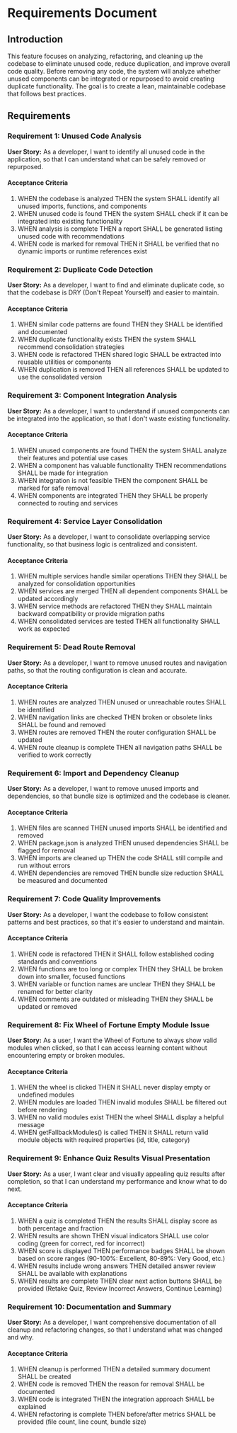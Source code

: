 # Requirements Document

## Introduction

This feature focuses on analyzing, refactoring, and cleaning up the codebase to eliminate unused code, reduce duplication, and improve overall code quality. Before removing any code, the system will analyze whether unused components can be integrated or repurposed to avoid creating duplicate functionality. The goal is to create a lean, maintainable codebase that follows best practices.

## Requirements

### Requirement 1: Unused Code Analysis

**User Story:** As a developer, I want to identify all unused code in the application, so that I can understand what can be safely removed or repurposed.

#### Acceptance Criteria

1. WHEN the codebase is analyzed THEN the system SHALL identify all unused imports, functions, and components
2. WHEN unused code is found THEN the system SHALL check if it can be integrated into existing functionality
3. WHEN analysis is complete THEN a report SHALL be generated listing unused code with recommendations
4. WHEN code is marked for removal THEN it SHALL be verified that no dynamic imports or runtime references exist

### Requirement 2: Duplicate Code Detection

**User Story:** As a developer, I want to find and eliminate duplicate code, so that the codebase is DRY (Don't Repeat Yourself) and easier to maintain.

#### Acceptance Criteria

1. WHEN similar code patterns are found THEN they SHALL be identified and documented
2. WHEN duplicate functionality exists THEN the system SHALL recommend consolidation strategies
3. WHEN code is refactored THEN shared logic SHALL be extracted into reusable utilities or components
4. WHEN duplication is removed THEN all references SHALL be updated to use the consolidated version

### Requirement 3: Component Integration Analysis

**User Story:** As a developer, I want to understand if unused components can be integrated into the application, so that I don't waste existing functionality.

#### Acceptance Criteria

1. WHEN unused components are found THEN the system SHALL analyze their features and potential use cases
2. WHEN a component has valuable functionality THEN recommendations SHALL be made for integration
3. WHEN integration is not feasible THEN the component SHALL be marked for safe removal
4. WHEN components are integrated THEN they SHALL be properly connected to routing and services

### Requirement 4: Service Layer Consolidation

**User Story:** As a developer, I want to consolidate overlapping service functionality, so that business logic is centralized and consistent.

#### Acceptance Criteria

1. WHEN multiple services handle similar operations THEN they SHALL be analyzed for consolidation opportunities
2. WHEN services are merged THEN all dependent components SHALL be updated accordingly
3. WHEN service methods are refactored THEN they SHALL maintain backward compatibility or provide migration paths
4. WHEN consolidated services are tested THEN all functionality SHALL work as expected

### Requirement 5: Dead Route Removal

**User Story:** As a developer, I want to remove unused routes and navigation paths, so that the routing configuration is clean and accurate.

#### Acceptance Criteria

1. WHEN routes are analyzed THEN unused or unreachable routes SHALL be identified
2. WHEN navigation links are checked THEN broken or obsolete links SHALL be found and removed
3. WHEN routes are removed THEN the router configuration SHALL be updated
4. WHEN route cleanup is complete THEN all navigation paths SHALL be verified to work correctly

### Requirement 6: Import and Dependency Cleanup

**User Story:** As a developer, I want to remove unused imports and dependencies, so that bundle size is optimized and the codebase is cleaner.

#### Acceptance Criteria

1. WHEN files are scanned THEN unused imports SHALL be identified and removed
2. WHEN package.json is analyzed THEN unused dependencies SHALL be flagged for removal
3. WHEN imports are cleaned up THEN the code SHALL still compile and run without errors
4. WHEN dependencies are removed THEN bundle size reduction SHALL be measured and documented

### Requirement 7: Code Quality Improvements

**User Story:** As a developer, I want the codebase to follow consistent patterns and best practices, so that it's easier to understand and maintain.

#### Acceptance Criteria

1. WHEN code is refactored THEN it SHALL follow established coding standards and conventions
2. WHEN functions are too long or complex THEN they SHALL be broken down into smaller, focused functions
3. WHEN variable or function names are unclear THEN they SHALL be renamed for better clarity
4. WHEN comments are outdated or misleading THEN they SHALL be updated or removed

### Requirement 8: Fix Wheel of Fortune Empty Module Issue

**User Story:** As a user, I want the Wheel of Fortune to always show valid modules when clicked, so that I can access learning content without encountering empty or broken modules.

#### Acceptance Criteria

1. WHEN the wheel is clicked THEN it SHALL never display empty or undefined modules
2. WHEN modules are loaded THEN invalid modules SHALL be filtered out before rendering
3. WHEN no valid modules exist THEN the wheel SHALL display a helpful message
4. WHEN getFallbackModules() is called THEN it SHALL return valid module objects with required properties (id, title, category)

### Requirement 9: Enhance Quiz Results Visual Presentation

**User Story:** As a user, I want clear and visually appealing quiz results after completion, so that I can understand my performance and know what to do next.

#### Acceptance Criteria

1. WHEN a quiz is completed THEN the results SHALL display score as both percentage and fraction
2. WHEN results are shown THEN visual indicators SHALL use color coding (green for correct, red for incorrect)
3. WHEN score is displayed THEN performance badges SHALL be shown based on score ranges (90-100%: Excellent, 80-89%: Very Good, etc.)
4. WHEN results include wrong answers THEN detailed answer review SHALL be available with explanations
5. WHEN results are complete THEN clear next action buttons SHALL be provided (Retake Quiz, Review Incorrect Answers, Continue Learning)

### Requirement 10: Documentation and Summary

**User Story:** As a developer, I want comprehensive documentation of all cleanup and refactoring changes, so that I understand what was changed and why.

#### Acceptance Criteria

1. WHEN cleanup is performed THEN a detailed summary document SHALL be created
2. WHEN code is removed THEN the reason for removal SHALL be documented
3. WHEN code is integrated THEN the integration approach SHALL be explained
4. WHEN refactoring is complete THEN before/after metrics SHALL be provided (file count, line count, bundle size)

